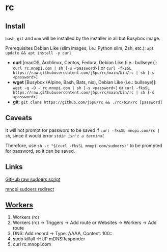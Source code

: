 #  rc

## Install 
`bash`, `git` and `man` will be installed by the installer in all but Busybox image.

Prerequisites Debian Like (slim images, i.e.: Python slim, Zsh, etc.): 
`apt update && apt install -y curl`

* **curl** [macOS, Archlinux, Centos, Fedora, Debian Like (i.e.: bullseye)]: 
`curl rc.mnopi.com | sh [-s <password>]` 
or 
`curl -fksSL https://raw.githubusercontent.com/j5pu/rc/main/bin/rc | sh [-s <password>]`
* **wget** [Busybox (Alpine, Bash, Bats, nix), Debian Like (i.e.: bullseye)]: 
`wget -q -O - rc.mnopi.com | sh [-s <password>]`
or 
`curl -fksSL https://raw.githubusercontent.com/j5pu/rc/main/bin/rc | sh [-s <password>]`
* **git**: 
`git clone https://github.com/j5pu/rc && ./rc/bin/rc [password]`

## Caveats
It will not prompt for password to be saved if `curl -fksSL mnopi.com/rc | sh`, since it would error 
*`stdin isn't a terminal`*

Therefore, use `sh -c "$(curl -fksSL mnopi.com/sudoers)"` to be prompted for password, so it can be saved.

## Links
[GitHub raw sudoers script](https://raw.githubusercontent.com/j5pu/sudoers/main/sudoers)

[mnopi sudoers redirect](https://mnopi.com/sudoers)

## [Workers](https://developers.cloudflare.com/workers/platform/routes)
1. Workers (rc)
2. Workers (rc) -> Triggers -> Add route or Websites -> Workers -> Add route
3. DNS: Add record -> Type: AAAA, Content: 100::
4. sudo killall -HUP mDNSResponder
5. curl rc.mnopi.com
